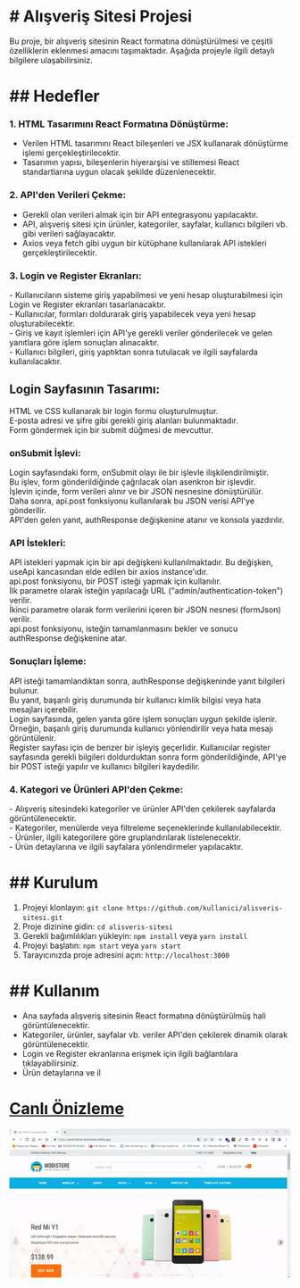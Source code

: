<h1># Alışveriş Sitesi Projesi</h1>

Bu proje, bir alışveriş sitesinin React formatına dönüştürülmesi ve çeşitli özelliklerin eklenmesi amacını taşımaktadır. Aşağıda projeyle ilgili detaylı bilgilere ulaşabilirsiniz.

<h1>## Hedefler</h1>

<h3>1. HTML Tasarımını React Formatına Dönüştürme:</h3>

- Verilen HTML tasarımını React bileşenleri ve JSX kullanarak dönüştürme işlemi gerçekleştirilecektir.</br>
- Tasarımın yapısı, bileşenlerin hiyerarşisi ve stillemesi React standartlarına uygun olacak şekilde düzenlenecektir.</br>

<h3>2. API'den Verileri Çekme:</h3>

- Gerekli olan verileri almak için bir API entegrasyonu yapılacaktır.</br>
- API, alışveriş sitesi için ürünler, kategoriler, sayfalar, kullanıcı bilgileri vb. gibi verileri sağlayacaktır.</br>
- Axios veya fetch gibi uygun bir kütüphane kullanılarak API istekleri gerçekleştirilecektir.</br>

<h3>3. Login ve Register Ekranları:</h3>
   - Kullanıcıların sisteme giriş yapabilmesi ve yeni hesap oluşturabilmesi için Login ve Register ekranları tasarlanacaktır.</br>
   - Kullanıcılar, formları doldurarak giriş yapabilecek veya yeni hesap oluşturabilecektir.</br>
   - Giriş ve kayıt işlemleri için API'ye gerekli veriler gönderilecek ve gelen yanıtlara göre işlem sonuçları alınacaktır.</br>
   - Kullanıcı bilgileri, giriş yaptıktan sonra tutulacak ve ilgili sayfalarda kullanılacaktır.</br>

<h2>Login Sayfasının Tasarımı:</h2>

HTML ve CSS kullanarak bir login formu oluşturulmuştur.</br>
E-posta adresi ve şifre gibi gerekli giriş alanları bulunmaktadır.</br>
Form göndermek için bir submit düğmesi de mevcuttur.</br>

<h3>onSubmit İşlevi:</h3>

Login sayfasındaki form, onSubmit olayı ile bir işlevle ilişkilendirilmiştir.</br>
Bu işlev, form gönderildiğinde çağrılacak olan asenkron bir işlevdir.</br>
İşlevin içinde, form verileri alınır ve bir JSON nesnesine dönüştürülür.</br>
Daha sonra, api.post fonksiyonu kullanılarak bu JSON verisi API'ye gönderilir.</br>
API'den gelen yanıt, authResponse değişkenine atanır ve konsola yazdırılır.</br>

<h3>API İstekleri:</h3>

API istekleri yapmak için bir api değişkeni kullanılmaktadır. Bu değişken, useApi kancasından elde edilen bir axios instance'ıdır.</br>
api.post fonksiyonu, bir POST isteği yapmak için kullanılır.</br>
İlk parametre olarak isteğin yapılacağı URL ("admin/authentication-token") verilir.</br>
İkinci parametre olarak form verilerini içeren bir JSON nesnesi (formJson) verilir.</br>
api.post fonksiyonu, isteğin tamamlanmasını bekler ve sonucu authResponse değişkenine atar.</br>

<h3>Sonuçları İşleme:</h3>

API isteği tamamlandıktan sonra, authResponse değişkeninde yanıt bilgileri bulunur.</br>
Bu yanıt, başarılı giriş durumunda bir kullanıcı kimlik bilgisi veya hata mesajları içerebilir.</br>
Login sayfasında, gelen yanıta göre işlem sonuçları uygun şekilde işlenir. Örneğin, başarılı giriş durumunda kullanıcı yönlendirilir veya hata mesajı görüntülenir.</br>
Register sayfası için de benzer bir işleyiş geçerlidir. Kullanıcılar register sayfasında gerekli bilgileri doldurduktan sonra form gönderildiğinde, API'ye bir POST isteği yapılır ve kullanıcı bilgileri kaydedilir.</br>

<h3>4. Kategori ve Ürünleri API'den Çekme:</h3>
   - Alışveriş sitesindeki kategoriler ve ürünler API'den çekilerek sayfalarda görüntülenecektir.</br>
   - Kategoriler, menülerde veya filtreleme seçeneklerinde kullanılabilecektir.</br>
   - Ürünler, ilgili kategorilere göre gruplandırılarak listelenecektir.</br>
   - Ürün detaylarına ve ilgili sayfalara yönlendirmeler yapılacaktır.</br>

<h1>## Kurulum</h1>

1. Projeyi klonlayın: `git clone https://github.com/kullanici/alisveris-sitesi.git`</br>
2. Proje dizinine gidin: `cd alisveris-sitesi`</br>
3. Gerekli bağımlılıkları yükleyin: `npm install` veya `yarn install`</br>
4. Projeyi başlatın: `npm start` veya `yarn start`</br>
5. Tarayıcınızda proje adresini açın: `http://localhost:3000`</br>

<h1>## Kullanım</h1>

- Ana sayfada alışveriş sitesinin React formatına dönüştürülmüş hali görüntülenecektir.</br>
- Kategoriler, ürünler, sayfalar vb. veriler API'den çekilerek dinamik olarak görüntülenecektir.</br>
- Login ve Register ekranlarına erişmek için ilgili bağlantılara tıklayabilirsiniz.</br>
- Ürün detaylarına ve il

<h1><a href="https://ecommerce-bootcamp.netlify.app/">Canlı Önizleme</a></h1>
<img src="./public/assets/images/screen.gif" alt="">
